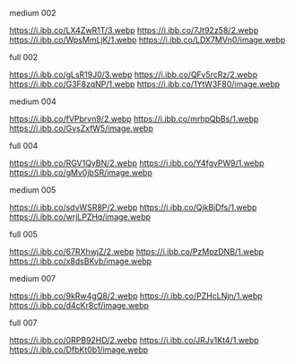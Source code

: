 medium 002

https://i.ibb.co/LX4ZwR1T/3.webp
https://i.ibb.co/7Jt92z58/2.webp
https://i.ibb.co/WpsMmLjK/1.webp
https://i.ibb.co/LDX7MVn0/image.webp

full 002

https://i.ibb.co/gLsR19J0/3.webp
https://i.ibb.co/QFv5rcRz/2.webp
https://i.ibb.co/G3F8zqNP/1.webp
https://i.ibb.co/1YtW3F80/image.webp


medium 004

https://i.ibb.co/fVPbrvn9/2.webp
https://i.ibb.co/mrhpQbBs/1.webp
https://i.ibb.co/GvsZxfW5/image.webp

full 004

https://i.ibb.co/RGV1QyBN/2.webp
https://i.ibb.co/Y4fgvPW9/1.webp
https://i.ibb.co/gMv0jbSR/image.webp

medium 005

https://i.ibb.co/sdvWSR8P/2.webp
https://i.ibb.co/QjkBjDfs/1.webp
https://i.ibb.co/wrjLPZHq/image.webp

full 005

https://i.ibb.co/67RXhwjZ/2.webp
https://i.ibb.co/PzMpzDNB/1.webp
https://i.ibb.co/x8dsBKvb/image.webp

medium 007

https://i.ibb.co/9kRw4gQ8/2.webp
https://i.ibb.co/PZHcLNjn/1.webp
https://i.ibb.co/d4cKr8cf/image.webp

full 007

https://i.ibb.co/0RPB92HD/2.webp
https://i.ibb.co/JRJv1Kt4/1.webp
https://i.ibb.co/DfbKt0b1/image.webp
